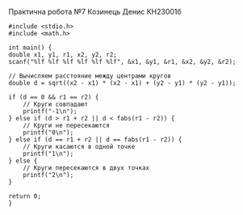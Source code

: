 Практична робота №7 Козинець Денис КН23001б
    
    
    #include <stdio.h>
    #include <math.h>

    int main() {
    double x1, y1, r1, x2, y2, r2;
    scanf("%lf %lf %lf %lf %lf %lf", &x1, &y1, &r1, &x2, &y2, &r2);

    // Вычисляем расстояние между центрами кругов
    double d = sqrt((x2 - x1) * (x2 - x1) + (y2 - y1) * (y2 - y1));

    if (d == 0 && r1 == r2) {
        // Круги совпадают
        printf("-1\n");
    } else if (d > r1 + r2 || d < fabs(r1 - r2)) {
        // Круги не пересекаются
        printf("0\n");
    } else if (d == r1 + r2 || d == fabs(r1 - r2)) {
        // Круги касаются в одной точке
        printf("1\n");
    } else {
        // Круги пересекаются в двух точках
        printf("2\n");
    }

    return 0;
    }
